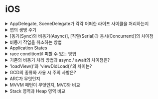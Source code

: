 # iOS


<details>
  <summary> AppDelegate, SceneDelegate가 각각 어떠한 라이프 사이클을 처리하는지 </summary>
  <br>
  
  - AppDelegate.  앱 실행 및 종료와 관련된 프로세스 라이프 사이클
  - SceneDelegate.  포그라운드와 백그라운드 상태에 있을 때 상태 전환과 관련된 UI 라이프 사이클

</details>

<details>
  <summary> 앱의 생명 주기 </summary>
  <br>
  
> 앱 실행 순서
> 

1. `application(_:didFinishLaunchingWithOptions:)`
    - 앱이 실행되면 앱을 화면에 보여주기 위한 모든 설정이 끝나고, 실제로 화면에 나타나기 직전에 호출

2. Scene 연결 (앱이 실행되면 UIKit에 Scene을 연결)
    - `application(_:configurationForConnecting:options:)`
        - 새로운 Scene을 만들고 UIKit과 연결하기 위한 configuration을 지정
        - 일반적으로 info.plist에 추가된 기본 값을 사용해서 생성
    
    - `scene(_:willConnectTo:options:)`
        - Scene이 연결된 것임을 delegate에 알려줌
        - `application(_:didFinishLaunchingWithOptions:)`에서 했던 UIWindow 생성 작업

- `sceneDidBecomeActive(_:)`
    - 앱이 inactive에서 Active 상태로 전환되었을 때 호출

3. To Background (OffScreen)
    - 앱 실행 후 홈 화면으로 나갈 때, Active - inactive - Background(Suspended)로 전환
    - SceneDelegate는 Scene에 다음 순서로 메서드 호출
        - `sceneWillResignActive(_:)`
            - Active → Inactive
        - `sceneDidEnterBackground(_:)`
            - Background 상태로 전환

4. To Foreground (OnScreen)
    - Background 상태에 있는 앱을 다시 실행하면 Background - Inactive - Active로 전환
    - SceneDelegate는 Scene에 다음 순서로 메서드 호출
        - `sceneWillEnterForeground(_:)`
            - Background → Inactive
        - `sceneDidBecomeActive(_:)`
            - Inactive → Active
  
</details>
  
<details>
  <summary> [동기(Sync)와 비동기(Async)], [직렬(Serial)과 동시(Concurrent)]의 차이점 </summary>
  <br>
  
    - 동기(Sync)와 비동기(Async)는?메인 쓰레드에서 대기열을 어떤 방식으로 처리할지?정하는 것.
    - 직렬(Serial)과 동시(Concurrent)는?어떤 대기열을 사용할 지?정하는 것
  
</details>
  
<details>
  <summary> 비동기 작업을 취소하는 방법 </summary>
  <br>
  
    - cancel 메서드를 통해 취소가 가능하다.
  
</details>
  
<details>
  <summary> Application States </summary>
  <br>
  
1. Not Running
  - 아예 실행되지 않았거나 앱이 종료된 상태

2. Inactive
  - 실행중이지만 이벤트를 받지 않는 상태. 예) 알림창 등을 가려진 상태, 잠금 상태
  
3. Active
  - 실행중이고 이벤트를 받는 상태
  - Active 상태로 들어오려면 Inactive 상태로부터 들어와야 한다
  
4. Background
  - Background에 있고, 코드를 실행중인 상태

5. Suspended
  - Background에 있지만, 코드를 수행하고 있지 않은 상태
  - 메모리에는 적재되어 있지만 메모리가 부족한 상황일 때는 앱을 죽이기도 한다.
  
</details>
  
<details>
  <summary> race condition을 피할 수 있는 방법 </summary>
  <br>
  
1. NSLock
  - Critical Section 전후로 NSLock의 lock, unlock 함수르 통해 쓰레드의 접근을 통제할 수 있다. 
  - 하지만, Deadlock을 유발할 수 있기 때문에 신중히 써야한다.
  
2. DispatcheSemaphore
  - Couting Semaphore의 구현체
  - 생성자로 넘겨주는 파라미터를 통해 초기 카운트 값을 정할 수 있다
  - wait와 signal 함수로 접근을 통제할 수 있다
  - wait를 통해 카운팅 1 감소, signal을 통해 카운팅 1 증가
  - wait를 호출했을 때 카운팅이 0이었다면, signal 함수가 불릴때까지 대기한다
  
3. Dispatch Barrier
  - Concurrent Queue에서 사용가능하다
  - .barrier flag를 설정한 코드 블럭은 큐에서 실행되는 유일한 작업임을 표시한다
  
4. Serial Queue
  - Serial Queue로 critical section을 wrapping을 해준다
  - Serial Queue를 통해 해당 코드가 하나의 쓰레드만 실행하도록 보장해준다
</details>


<details>
  <summary> 기존의 비동기 처리 방법과 async / await의 차이점은? </summary>
  기존의 비동기작업 시, 비동기처리, 분기처리 등의 클로저가 중첩된 형태로 작성하게 된다.

그렇게 되면...

- 가독성이 떨어지고
    
    ```swift
    // deeply-nested closures
    func processImageData1(completionBlock: (_ result: Image) -> Void) { 
    	loadWebResource("dataprofile.txt") { 
    		dataResource in loadWebResource("imagedata.dat") { 
    			imageResource in decodeImage(dataResource, imageResource) { 
    				imageTmp in dewarpAndCleanupImage(imageTmp) { 
    					imageResult in completionBlock(imageResult) 
    				} 
    			} 
    		}
    	 } 
    } 
    
    processImageData1 { image in 
    	display(image) 
    }
    ```
    
- 콜백은 오류처리를 어렵고 장황하게 만든다.
    
    ```swift
    // Using a `switch` statement for each callback: 
    func processImageData2c(completionBlock: (Result<Image, Error>) -> Void) { 
    	loadWebResource("dataprofile.txt") { 
    		dataResourceResult in 
    			switch dataResourceResult { 
    			case .success(let dataResource): 
    				loadWebResource("imagedata.dat") { imageResourceResult in 
    					switch imageResourceResult { 
    					case .success(let imageResource): 
    						decodeImage(dataResource, imageResource) { imageTmpResult in 
    							switch imageTmpResult { 
    							case .success(let imageTmp): 
    								dewarpAndCleanupImage(imageTmp) { imageResult in 
    									completionBlock(imageResult) 
    								} 
    							case .failure(let error): 
    								completionBlock(.failure(error)) 
    							}
    						} 
    					case .failure(let error): 
    						completionBlock(.failure(error)) 
    					} 
    			}
    		case .failure(let error): 
    			completionBlock(.failure(error)) 
    		} 	
    	} 
    }
    
    processImageData2c { result in 
    	switch result { 
    		case .success(let image): 
    			display(image) 
    		case .failure(let error): 
    			display("No image today", error)
    	}
    }
    ```
    

위의 문제를 해결하기 위해 `async-await proposal`은 swift의 `coroutine` 모델을 도입했다.

비동기 함수의 semetics를 정의하였으나 동시성을 제공하지는 않는다.
비동기 함수에서 `await`으로 흐름을 제어함으로써 동기적인 코드가 작성 가능하다.

```
- 비동기 코드가 마치 동기 코드인 것 처럼 작성할 수 있다.
- 클로저를 활용한 코드보다 상대적으로 가독성이 좋다.
```
</details>

<details>
  <summary> 'loadView()'와 'viewDidLoad()'의 차이는? </summary>
  
  > loadView()

  뷰 컨트롤러가 자신의 메인 뷰 (`self.view`)를 로드할 때 호출되는 메서드이다.

  즉, 그 메인 뷰를 생성하려고 호출하는 메서드 인것. 그래서 이 메서드 안에서 새로운 뷰를 만들어서 반환해줘도 된다. 
  ```
  스토리보드를 사용하는 경우, 스토리보드에 있는 뷰를 가져와 사용할 테니 굳이 사용할 필요가 없다.)
  ```

  > viewDidLoad()

  위의 뷰가 모두 생성되고 메모리에 올라간 후 호출되는 메서드 이다.

  즉 뷰컨트롤러의 메인 뷰가 생성된 이후 하고 싶은 작업에 대해서 작성하면 되는 메서드이다.

  ```
  간단하게 말하면,
  loadView()는 뷰가 로드되기 시작할 때 불려지고, viewDidLoad()는 뷰 로드가 완료된 후 불려진다.
  ```

  > 공식문서

  [loadView()란?](https://developer.apple.com/documentation/uikit/uiviewcontroller/1621454-loadview)

  [viewDidLoad()란?](https://developer.apple.com/documentation/uikit/uiviewcontroller/1621495-viewdidload)
</details>

<details>
  <summary> GCD의 종류와 사용 시 주의 사항은? </summary>

  > GCD의 종류

  - main: serial
      - DispatchQueue.main
      - 한개만 존재하고 `main thread`에서 동작한다.
      - 작업이 직렬로 처리되고
      - UI 처리를 담당한다.
  - global: concurrent / QoS 설정
      - QoS에 따라 6가지 종류가 있다.
      - 여러 스레드로 작업을 분산처리하여 동시처리 가능하다.
  - private: defualt로 serial(concurrent로 변경가능) / Qos 추론
      - QoS 설정이 가능하다.
      - 하지만 사실 굳이 설정해주지 않아도 OS가 알아서 QoS를 추론하게 된다.
      - label을 설정해주면 된다.

  - QoS란?
      - `Quality of Service` 의 약자
          - 중요도 순으로 처리를 하겠다는 뜻이다.
          - 종류로는 userInteractive, userInitiated, default, utility, background, unspecified 가 있다.
      
      ```swift
      // 유저와 직접 인터렉티브 : UI관련 (즉시)
      DispatchQueue.global(qos: .userInteractive)
      
      // 반드시 필요, 비동기 처리 : 앱 내에서 첨부파일을 열기, 내부 데이터베이스 조회 등 (몇초)
      DispatchQueue.global(qos: .userInitiated)	
      
      // 일반적인 작업
      DispatchQueue.global()	
      
      // ProgressIndicator와 함께 길게 사용되는 작업 : 지속적인 데이터 feed, Networking (몇초~몇분)
      DispatchQueue.global(qos: .utility)	
      
      // 사용자가 직접적으로 인지하지 않는 부분 : 데이터베이스 유지 등 (속도보다는 에너지 효율성 중시)
      DispatchQueue.global(qos: .background)
      
      // 사용하지 않음 legacy API
      DispatchQueue.global(qos: .unspecified)
      ```
      
      - 작업을 스레드에 배치하는 일은 OS가 알아서 처리한다.
      - 우선순위가 더 높은 큐의 작업을 우선적으로 더 많은 스레드에 배치한다.
      - 큐에도 우선순위를 매길 수 있지만, 작업을 대기열에 보내는 방식도 `QoS`를 매길 수 있다.

  > serial queue 상황

  - 한 번에 하나의 작업만 가능한데, async 작업이 2개가 존재하면 deadlock이 발생하게 된다.

  ```swift
  let testQueue = DispatchQueue(label: "testQueue") // concurrent선언하지 않았으므로 디폴트인 Serial Queue

  testQueue.async {
      testQueue.async {
          // 외부 블록이 완료되기 전에 내부 블록이 시작되지 않는 상태
          // 외부 블록은 내부 블록이 완료되기를 기다리는 상태
      }
      
      // 영원히 실행되지 않는 부분
  }
  ```

  → serial queue 를 concurrent queue로 변경한다.

  ```swift
  let testQueue = DispatchQueue(label: "testQueue", attributes: .concurrent)
  ```

  > DispatchQueue.main.sync의 deadlock

  - main은 메인 스레드에서 작업을 실행하는 전역적으로 사용 가능한 serial queue 이다.
      - concurrent queue가 아니고, run loop와 함께 동작한다.
      - run loop의 다른 이벤트 처리와 조율을 하는 역할을 한다.
  - main.sync를 호출하게 되면 앱의 이벤트를 처리하고 있던 main thread가 sync 호출에 의해 멈추게 되고 deadlock이 발생하게 된다.
      - backgroun thread와 main thread에서 이루어져야할 작업들을 순서에 맞게 사용해야 한다.
      - brackground threa 내에서 사용하는 것이 아니라면 Dispatchqueue.main.sync 사용을 지양하자!
</details>
  
  
  
<details>
<summary> ARC가 무엇인지 </summary>
<div markdown="1">
<br>

  메모리의 '참조 카운트'를 자동으로 관리해주는 애플의 메모리 관리 기법이다.
  
  - Stack 메모리에 저장된 데이터는 자동으로 제거되기 때문에 특별한 관리가 필요없지만, Heap 메모리는 개발자가 동적으로 할당하는 메모리 공간이기 때문에, Heap 메모리에 저장된 데이터는 필요하지 않는 시점에 직접 제거해야만 한다.
 
  - 컴파일러가 알아서 메모리 관리 코드를 삽입하여 코드의 양은 적어지고 프로그램의 안정성을 높일 수 있게 되었다.

  
</div>
</details>
  
  
<details>
<summary> MVVM 패턴이 무엇인지, MVC와 비교 </summary>
<div markdown="1">
<br>

- MVVM 패턴

Model과 View 사이에 추가 레이어인 ViewModel을 추가하여,

Model을 업데이트하고 그 결과를 다시 받아서 View에 전달하여 UI를 업데이트하는 역할로

기존 MVC 패턴에서 Controller가 하던 역할을 ViewModel이 대신하며, Controller에서는 UI만 그리는 역할을 담당하게 된다.  
  
- MVVM 장점
  
    - Model과 View 사이의 의존성이 없다.
  
    - ViewModel의 값이 변하면 View가 자동으로 업데이트 된다. (Data Binding)
  
</div>
</details>
  
  
<details>
<summary> Stack 영역과 Heap 영역 비교 </summary>
<div markdown="1">
<br>

- Stack 영역과 Heap 영역은 같은 공간을 사용합니다.
  
- 그래서 Stack 영역이 클 수록 Heap 영역이 작아지고, Heap 영역이 클 수록 Stack 영역이 작아집니다. (크기 반비례)
  
- Stack 영역은 높은 주소 ➡️ 낮은 주소 순으로, Heap 영역은 낮은 주소 ➡️ 높은 주소 순으로 할당되기 때문에 서로 자신의 영역이 상대의 영역을 침범하는 사태가 발생할 수 있습니다. (같은 공간을 사용하니까)
  
    - Stack Overflow: Stack이 Heap 영역 침범
  
    - Heap Overflow: Heap이 Stack 영역 침범
  
- Stack 영역에서 말하는 **할당**은 이미 생성된 공간에 대해 포인터의 위치만 바꿔주는 단순한 CPU Instruction이기 때문에 할당 속도가 빠릅니다.
  
- Heap 영역에서 말하는 **할당**은 요청되는 양과 현재 메모리 상황 등 다양한 요소를 고려해야 하기 때문에 더 많은 CPU Instruction이 필요하여 Stack 보다 할당 속도가 느립니다.
  
</div>
</details>
  
  
  
